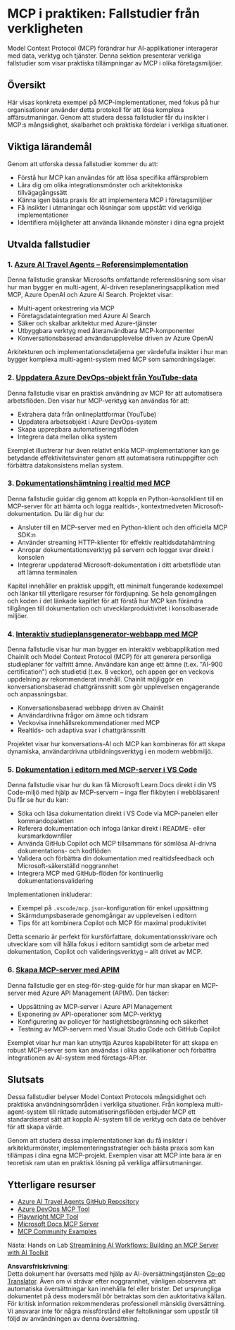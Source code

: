 <!--
CO_OP_TRANSLATOR_METADATA:
{
  "original_hash": "873741da08dd6537858d5e14c3a386e1",
  "translation_date": "2025-07-04T17:33:32+00:00",
  "source_file": "09-CaseStudy/README.md",
  "language_code": "sv"
}
-->
# MCP i praktiken: Fallstudier från verkligheten

Model Context Protocol (MCP) förändrar hur AI-applikationer interagerar med data, verktyg och tjänster. Denna sektion presenterar verkliga fallstudier som visar praktiska tillämpningar av MCP i olika företagsmiljöer.

## Översikt

Här visas konkreta exempel på MCP-implementationer, med fokus på hur organisationer använder detta protokoll för att lösa komplexa affärsutmaningar. Genom att studera dessa fallstudier får du insikter i MCP:s mångsidighet, skalbarhet och praktiska fördelar i verkliga situationer.

## Viktiga lärandemål

Genom att utforska dessa fallstudier kommer du att:

- Förstå hur MCP kan användas för att lösa specifika affärsproblem
- Lära dig om olika integrationsmönster och arkitektoniska tillvägagångssätt
- Känna igen bästa praxis för att implementera MCP i företagsmiljöer
- Få insikter i utmaningar och lösningar som uppstått vid verkliga implementationer
- Identifiera möjligheter att använda liknande mönster i dina egna projekt

## Utvalda fallstudier

### 1. [Azure AI Travel Agents – Referensimplementation](./travelagentsample.md)

Denna fallstudie granskar Microsofts omfattande referenslösning som visar hur man bygger en multi-agent, AI-driven reseplaneringsapplikation med MCP, Azure OpenAI och Azure AI Search. Projektet visar:

- Multi-agent orkestrering via MCP
- Företagsdataintegration med Azure AI Search
- Säker och skalbar arkitektur med Azure-tjänster
- Utbyggbara verktyg med återanvändbara MCP-komponenter
- Konversationsbaserad användarupplevelse driven av Azure OpenAI

Arkitekturen och implementationsdetaljerna ger värdefulla insikter i hur man bygger komplexa multi-agent-system med MCP som samordningslager.

### 2. [Uppdatera Azure DevOps-objekt från YouTube-data](./UpdateADOItemsFromYT.md)

Denna fallstudie visar en praktisk användning av MCP för att automatisera arbetsflöden. Den visar hur MCP-verktyg kan användas för att:

- Extrahera data från onlineplattformar (YouTube)
- Uppdatera arbetsobjekt i Azure DevOps-system
- Skapa upprepbara automatiseringsflöden
- Integrera data mellan olika system

Exemplet illustrerar hur även relativt enkla MCP-implementationer kan ge betydande effektivitetsvinster genom att automatisera rutinuppgifter och förbättra datakonsistens mellan system.

### 3. [Dokumentationshämtning i realtid med MCP](./docs-mcp/README.md)

Denna fallstudie guidar dig genom att koppla en Python-konsolklient till en MCP-server för att hämta och logga realtids-, kontextmedveten Microsoft-dokumentation. Du lär dig hur du:

- Ansluter till en MCP-server med en Python-klient och den officiella MCP SDK:n
- Använder streaming HTTP-klienter för effektiv realtidsdatahämtning
- Anropar dokumentationsverktyg på servern och loggar svar direkt i konsolen
- Integrerar uppdaterad Microsoft-dokumentation i ditt arbetsflöde utan att lämna terminalen

Kapitel innehåller en praktisk uppgift, ett minimalt fungerande kodexempel och länkar till ytterligare resurser för fördjupning. Se hela genomgången och koden i det länkade kapitlet för att förstå hur MCP kan förändra tillgången till dokumentation och utvecklarproduktivitet i konsolbaserade miljöer.

### 4. [Interaktiv studieplansgenerator-webbapp med MCP](./docs-mcp/README.md)

Denna fallstudie visar hur man bygger en interaktiv webbapplikation med Chainlit och Model Context Protocol (MCP) för att generera personliga studieplaner för valfritt ämne. Användare kan ange ett ämne (t.ex. "AI-900 certification") och studietid (t.ex. 8 veckor), och appen ger en veckovis uppdelning av rekommenderat innehåll. Chainlit möjliggör en konversationsbaserad chattgränssnitt som gör upplevelsen engagerande och anpassningsbar.

- Konversationsbaserad webbapp driven av Chainlit
- Användardrivna frågor om ämne och tidsram
- Veckovisa innehållsrekommendationer med MCP
- Realtids- och adaptiva svar i chattgränssnitt

Projektet visar hur konversations-AI och MCP kan kombineras för att skapa dynamiska, användardrivna utbildningsverktyg i en modern webbmiljö.

### 5. [Dokumentation i editorn med MCP-server i VS Code](./docs-mcp/README.md)

Denna fallstudie visar hur du kan få Microsoft Learn Docs direkt i din VS Code-miljö med hjälp av MCP-servern – inga fler flikbyten i webbläsaren! Du får se hur du kan:

- Söka och läsa dokumentation direkt i VS Code via MCP-panelen eller kommandopaletten
- Referera dokumentation och infoga länkar direkt i README- eller kursmarkdownfiler
- Använda GitHub Copilot och MCP tillsammans för sömlösa AI-drivna dokumentations- och kodflöden
- Validera och förbättra din dokumentation med realtidsfeedback och Microsoft-säkerställd noggrannhet
- Integrera MCP med GitHub-flöden för kontinuerlig dokumentationsvalidering

Implementationen inkluderar:
- Exempel på `.vscode/mcp.json`-konfiguration för enkel uppsättning
- Skärmdumpsbaserade genomgångar av upplevelsen i editorn
- Tips för att kombinera Copilot och MCP för maximal produktivitet

Detta scenario är perfekt för kursförfattare, dokumentationsskrivare och utvecklare som vill hålla fokus i editorn samtidigt som de arbetar med dokumentation, Copilot och valideringsverktyg – allt drivet av MCP.

### 6. [Skapa MCP-server med APIM](./apimsample.md)

Denna fallstudie ger en steg-för-steg-guide för hur man skapar en MCP-server med Azure API Management (APIM). Den täcker:

- Uppsättning av MCP-server i Azure API Management
- Exponering av API-operationer som MCP-verktyg
- Konfigurering av policyer för hastighetsbegränsning och säkerhet
- Testning av MCP-servern med Visual Studio Code och GitHub Copilot

Exemplet visar hur man kan utnyttja Azures kapabiliteter för att skapa en robust MCP-server som kan användas i olika applikationer och förbättra integrationen av AI-system med företags-API:er.

## Slutsats

Dessa fallstudier belyser Model Context Protocols mångsidighet och praktiska användningsområden i verkliga situationer. Från komplexa multi-agent-system till riktade automatiseringsflöden erbjuder MCP ett standardiserat sätt att koppla AI-system till de verktyg och data de behöver för att skapa värde.

Genom att studera dessa implementationer kan du få insikter i arkitekturmönster, implementeringsstrategier och bästa praxis som kan tillämpas i dina egna MCP-projekt. Exemplen visar att MCP inte bara är en teoretisk ram utan en praktisk lösning på verkliga affärsutmaningar.

## Ytterligare resurser

- [Azure AI Travel Agents GitHub Repository](https://github.com/Azure-Samples/azure-ai-travel-agents)
- [Azure DevOps MCP Tool](https://github.com/microsoft/azure-devops-mcp)
- [Playwright MCP Tool](https://github.com/microsoft/playwright-mcp)
- [Microsoft Docs MCP Server](https://github.com/MicrosoftDocs/mcp)
- [MCP Community Examples](https://github.com/microsoft/mcp)

Nästa: Hands on Lab [Streamlining AI Workflows: Building an MCP Server with AI Toolkit](../10-StreamliningAIWorkflowsBuildingAnMCPServerWithAIToolkit/README.md)

**Ansvarsfriskrivning**:  
Detta dokument har översatts med hjälp av AI-översättningstjänsten [Co-op Translator](https://github.com/Azure/co-op-translator). Även om vi strävar efter noggrannhet, vänligen observera att automatiska översättningar kan innehålla fel eller brister. Det ursprungliga dokumentet på dess modersmål bör betraktas som den auktoritativa källan. För kritisk information rekommenderas professionell mänsklig översättning. Vi ansvarar inte för några missförstånd eller feltolkningar som uppstår till följd av användningen av denna översättning.